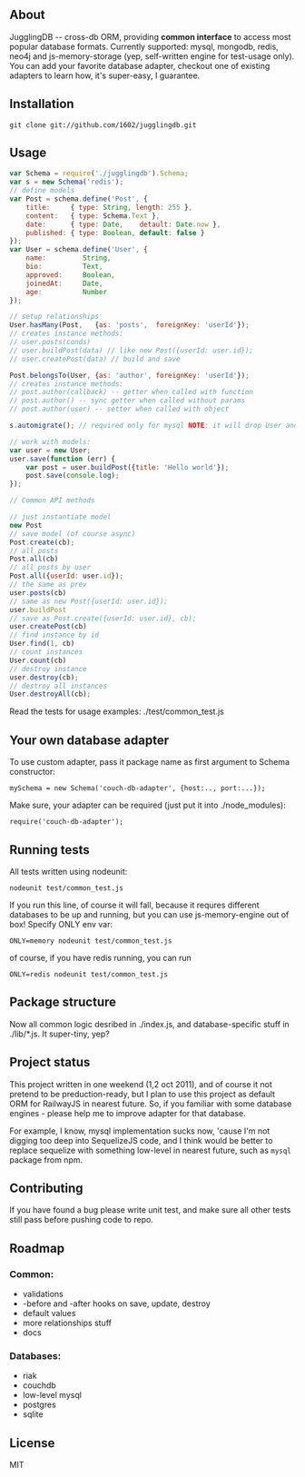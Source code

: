 ## About

JugglingDB -- cross-db ORM, providing **common interface** to access most popular database formats. Currently supported: mysql, mongodb, redis, neo4j and js-memory-storage (yep, self-written engine for test-usage only). You can add your favorite database adapter, checkout one of existing adapters to learn how, it's super-easy, I guarantee.

## Installation

    git clone git://github.com/1602/jugglingdb.git

## Usage

```javascript
var Schema = require('./jugglingdb').Schema;
var s = new Schema('redis');
// define models
var Post = schema.define('Post', {
    title:     { type: String, length: 255 },
    content:   { type: Schema.Text },
    date:      { type: Date,    detault: Date.now },
    published: { type: Boolean, default: false }
});
var User = schema.define('User', {
    name:         String,
    bio:          Text,
    approved:     Boolean,
    joinedAt:     Date,
    age:          Number
});

// setup relationships
User.hasMany(Post,   {as: 'posts',  foreignKey: 'userId'});
// creates instance methods:
// user.posts(conds)
// user.buildPost(data) // like new Post({userId: user.id});
// user.createPost(data) // build and save

Post.belongsTo(User, {as: 'author', foreignKey: 'userId'});
// creates instance methods:
// post.author(callback) -- getter when called with function
// post.author() -- sync getter when called without params
// post.author(user) -- setter when called with object

s.automigrate(); // required only for mysql NOTE: it will drop User and Post tables

// work with models:
var user = new User;
user.save(function (err) {
    var post = user.buildPost({title: 'Hello world'});
    post.save(console.log);
});

// Common API methods

// just instantiate model
new Post
// save model (of course async)
Post.create(cb);
// all posts
Post.all(cb)
// all posts by user
Post.all({userId: user.id});
// the same as prev
user.posts(cb)
// same as new Post({userId: user.id});
user.buildPost
// save as Post.create({userId: user.id}, cb);
user.createPost(cb)
// find instance by id
User.find(1, cb)
// count instances
User.count(cb)
// destroy instance
user.destroy(cb);
// destroy all instances
User.destroyAll(cb);
```

Read the tests for usage examples: ./test/common_test.js

## Your own database adapter

To use custom adapter, pass it package name as first argument to Schema constructor:

    mySchema = new Schema('couch-db-adapter', {host:.., port:...});

Make sure, your adapter can be required (just put it into ./node_modules):

    require('couch-db-adapter');

## Running tests

All tests written using nodeunit:

    nodeunit test/common_test.js

If you run this line, of course it will fall, because it requres different databases to be up and running, but you can use js-memory-engine out of box! Specify ONLY env var:

    ONLY=memory nodeunit test/common_test.js

of course, if you have redis running, you can run

    ONLY=redis nodeunit test/common_test.js

## Package structure

Now all common logic desribed in ./index.js, and database-specific stuff in ./lib/*.js. It super-tiny, yep?

## Project status

This project written in one weekend (1,2 oct 2011), and of course it not pretend to be preduction-ready, but I plan to use this project as default ORM for RailwayJS in nearest future. So, if you familiar with some database engines - please help me to improve adapter for that database.

For example, I know, mysql implementation sucks now, 'cause I'm not digging too deep into SequelizeJS code, and I think would be better to replace sequelize with something low-level in nearest future, such as `mysql` package from npm.

## Contributing

If you have found a bug please write unit test, and make sure all other tests still pass before pushing code to repo.

## Roadmap

### Common:

+ validations
+ -before and -after hooks on save, update, destroy
+ default values
+ more relationships stuff
+ docs

### Databases:

+ riak
+ couchdb
+ low-level mysql
+ postgres
+ sqlite

## License

MIT
